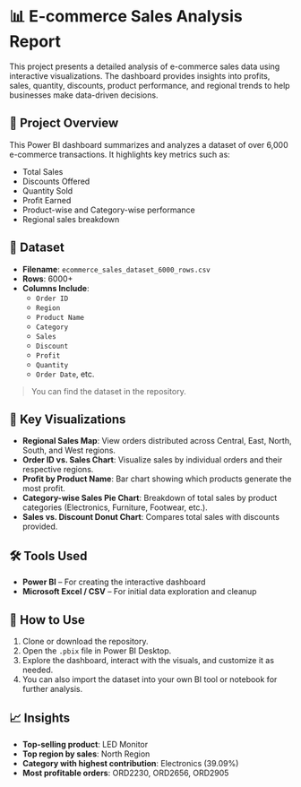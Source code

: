 # 📊 E-commerce Sales Analysis Report

This project presents a detailed analysis of e-commerce sales data using interactive visualizations. The dashboard provides insights into profits, sales, quantity, discounts, product performance, and regional trends to help businesses make data-driven decisions.

## 🧾 Project Overview

This Power BI dashboard summarizes and analyzes a dataset of over 6,000 e-commerce transactions. It highlights key metrics such as:

- Total Sales
- Discounts Offered
- Quantity Sold
- Profit Earned
- Product-wise and Category-wise performance
- Regional sales breakdown


## 📂 Dataset

- **Filename**: `ecommerce_sales_dataset_6000_rows.csv`
- **Rows**: 6000+
- **Columns Include**:
  - `Order ID`
  - `Region`
  - `Product Name`
  - `Category`
  - `Sales`
  - `Discount`
  - `Profit`
  - `Quantity`
  - `Order Date`, etc.

> You can find the dataset in the repository.

## 📌 Key Visualizations

- **Regional Sales Map**: View orders distributed across Central, East, North, South, and West regions.
- **Order ID vs. Sales Chart**: Visualize sales by individual orders and their respective regions.
- **Profit by Product Name**: Bar chart showing which products generate the most profit.
- **Category-wise Sales Pie Chart**: Breakdown of total sales by product categories (Electronics, Furniture, Footwear, etc.).
- **Sales vs. Discount Donut Chart**: Compares total sales with discounts provided.

## 🛠 Tools Used

- **Power BI** – For creating the interactive dashboard
- **Microsoft Excel / CSV** – For initial data exploration and cleanup

## 🚀 How to Use

1. Clone or download the repository.
2. Open the `.pbix` file in Power BI Desktop.
3. Explore the dashboard, interact with the visuals, and customize it as needed.
4. You can also import the dataset into your own BI tool or notebook for further analysis.

## 📈 Insights

- **Top-selling product**: LED Monitor
- **Top region by sales**: North Region
- **Category with highest contribution**: Electronics (39.09%)
- **Most profitable orders**: ORD2230, ORD2656, ORD2905

